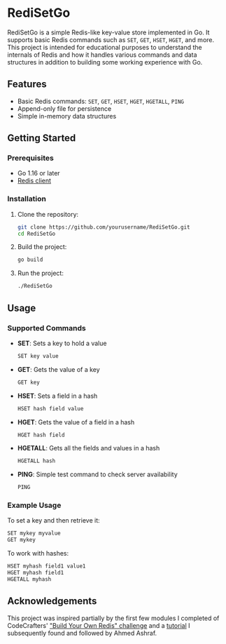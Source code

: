 # RediSetGo

RediSetGo is a simple Redis-like key-value store implemented in Go. It supports basic Redis commands such as `SET`, `GET`, `HSET`, `HGET`, and more. This project is intended for educational purposes to understand the internals of Redis and how it handles various commands and data structures in addition to building some working experience with Go.

## Features

- Basic Redis commands: `SET`, `GET`, `HSET`, `HGET`, `HGETALL`, `PING`
- Append-only file for persistence
- Simple in-memory data structures

## Getting Started

### Prerequisites

- Go 1.16 or later
- [Redis client](https://redis.io/docs/getting-started/installation/)

### Installation

1. Clone the repository:

    ```sh
    git clone https://github.com/yourusername/RediSetGo.git
    cd RediSetGo
    ```

2. Build the project:

    ```sh
    go build
    ```

3. Run the project:

    ```sh
    ./RediSetGo
    ```

## Usage

### Supported Commands

- **SET**: Sets a key to hold a value

    ```sh
    SET key value
    ```

- **GET**: Gets the value of a key

    ```sh
    GET key
    ```

- **HSET**: Sets a field in a hash

    ```sh
    HSET hash field value
    ```

- **HGET**: Gets the value of a field in a hash

    ```sh
    HGET hash field
    ```

- **HGETALL**: Gets all the fields and values in a hash

    ```sh
    HGETALL hash
    ```

- **PING**: Simple test command to check server availability

    ```sh
    PING
    ```

### Example Usage

To set a key and then retrieve it:

```sh
SET mykey myvalue
GET mykey
```
To work with hashes:

```sh
HSET myhash field1 value1
HGET myhash field1
HGETALL myhash
```

## Acknowledgements
This project was inspired partially by the first few modules I completed of CodeCrafters' ["Build Your Own Redis" challenge](https://app.codecrafters.io/courses/redis) and a [tutorial](https://www.build-redis-from-scratch.dev/en/introduction) I subsequently found and followed by Ahmed Ashraf.
